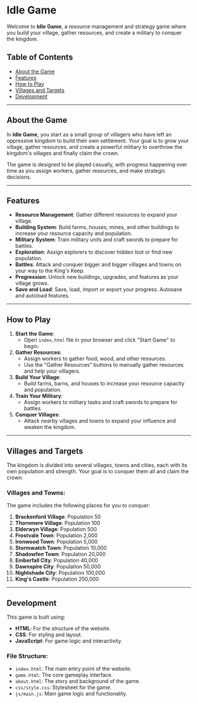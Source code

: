 # Idle Game

Welcome to **Idle Game**, a resource management and strategy game where you build your village, gather resources, and create a military to conquer the kingdom.

## Table of Contents
- [About the Game](#about-the-game)
- [Features](#features)
- [How to Play](#how-to-play)
- [Villages and Targets](#villages-and-targets)
- [Development](#development)

---

## About the Game
In **Idle Game**, you start as a small group of villagers who have left an oppressive kingdom to build their own settlement. Your goal is to grow your village, gather resources, and create a powerful military to overthrow the kingdom's villages and finally claim the crown.

The game is designed to be played casually, with progress happening over time as you assign workers, gather resources, and make strategic decisions.

---

## Features
- **Resource Management**: Gather different resources to expand your village.
- **Building System**: Build farms, houses, mines, and other buildings to increase your resource capacity and population.
- **Military System**: Train military units and craft swords to prepare for battles.
- **Exploration**: Assign explorers to discover hidden loot or find new population.
- **Battles**: Attack and conquer bigger and bigger villages and towns on your way to the King's Keep.
- **Progression**: Unlock new buildings, upgrades, and features as your village grows.
- **Save and Load**: Save, load, import or export your progress. Autosave and autoload features.

---

## How to Play
1. **Start the Game**:
   - Open `index.html` file in your browser and click "Start Game" to begin.
2. **Gather Resources**:
   - Assign workers to gather food, wood, and other resources.
   - Use the "Gather Resources" buttons to manually gather resources and help your villagers.
3. **Build Your Village**:
   - Build farms, barns, and houses to increase your resource capacity and population.
4. **Train Your Military**:
   - Assign workers to military tasks and craft swords to prepare for battles.
5. **Conquer Villages**:
   - Attack nearby villages and towns to expand your influence and weaken the kingdom.

---

## Villages and Targets
The kingdom is divided into several villages, towns and cities, each with its own population and strength. Your goal is to conquer them all and claim the crown.

### Villages and Towns:
The game includes the following places for you to conquer:

1. **Brackenford Village**: Population 50
2. **Thornmere Village**: Population 100
3. **Elderwyn Village**: Population 500
4. **Frostvale Town**: Population 2,000
5. **Ironwood Town**: Population 5,000
6. **Stormwatch Town**: Population 10,000
7. **Shadowfen Town**: Population 20,000
8. **Emberfall City**: Population 40,000
9. **Dawnspire City**: Population 50,000
10. **Nightshade City**: Population 100,000
11. **King's Castle**: Population 250,000

---

## Development
This game is built using:
- **HTML**: For the structure of the website.
- **CSS**: For styling and layout.
- **JavaScript**: For game logic and interactivity.

### File Structure:
- `index.html`: The main entry point of the website.
- `game.html`: The core gameplay interface.
- `about.html`: The story and background of the game.
- `css/style.css`: Stylesheet for the game.
- `js/main.js`: Main game logic and functionality.

